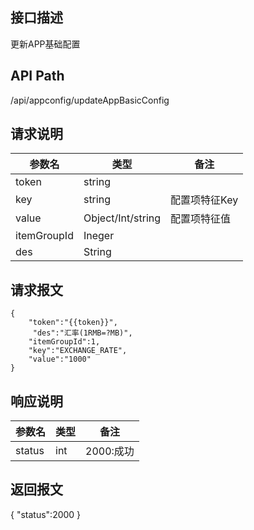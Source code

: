 ## 接口描述
更新APP基础配置
## API Path
/api/appconfig/updateAppBasicConfig
## 请求说明
|参数名         |类型    |备注             |
|---------------|--------|-----------------|
|token          |string  |                 |
|key            |string  |配置项特征Key    |
|value          |Object/Int/string   |配置项特征值  |
|itemGroupId	|Ineger
|des			|String


## 请求报文
    {
        "token":"{{token}}",
         "des":"汇率(1RMB=?MB)",
        "itemGroupId":1,
        "key":"EXCHANGE_RATE",
        "value":"1000"
    }
## 响应说明
|参数名   |类型    |备注             |
|---------|--------|-----------------|
|status   |int     |2000:成功        |
## 返回报文
  {
      "status":2000 
  }